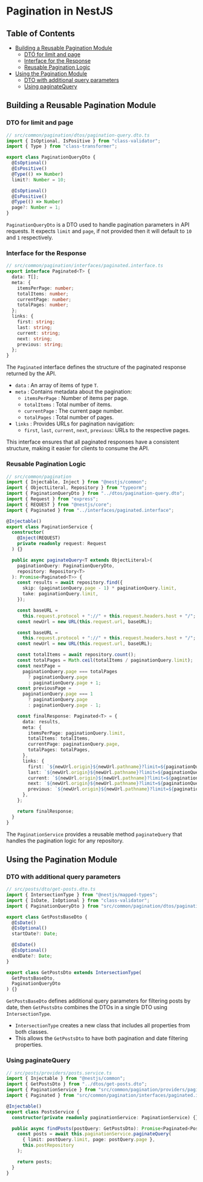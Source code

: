 # Pagination in NestJS

## Table of Contents

- [Building a Reusable Pagination Module](#building-a-reusable-pagination-module)
  - [DTO for limit and page](#dto-for-limit-and-page)
  - [Interface for the Response](#interface-for-the-response)
  - [Reusable Pagination Logic](#reusable-pagination-logic)
- [Using the Pagination Module](#using-the-pagination-module)
  - [DTO with additional query parameters](#dto-with-additional-query-parameters)
  - [Using paginateQuery](#using-paginatequery)

## Building a Reusable Pagination Module

### DTO for limit and page

```ts
// src/common/pagination/dtos/pagination-query.dto.ts
import { IsOptional, IsPositive } from "class-validator";
import { Type } from "class-transformer";

export class PaginationQueryDto {
  @IsOptional()
  @IsPositive()
  @Type(() => Number)
  limit?: Number = 10;

  @IsOptional()
  @IsPositive()
  @Type(() => Number)
  page?: Number = 1;
}
```

`PaginationQueryDto` is a DTO used to handle pagination parameters in API requests. It expects `limit` and `page`, if not provided then it will default to `10` and `1` respectively.

### Interface for the Response

```ts
// src/common/pagination/interfaces/paginated.interface.ts
export interface Paginated<T> {
  data: T[];
  meta: {
    itemsPerPage: number;
    totalItems: number;
    currentPage: number;
    totalPages: number;
  };
  links: {
    first: string;
    last: string;
    current: string;
    next: string;
    previous: string;
  };
}
```

The `Paginated` interface defines the structure of the paginated response returned by the API.

- `data` : An array of items of type `T`.
- `meta` : Contains metadata about the pagination:
  - `itemsPerPage` : Number of items per page.
  - `totalItems` : Total number of items.
  - `currentPage` : The current page number.
  - `totalPages` : Total number of pages.
- `links` : Provides URLs for pagination navigation:
  - `first`, `last`, `current`, `next`, `previous`: URLs to the respective pages.

This interface ensures that all paginated responses have a consistent structure, making it easier for clients to consume the API.

### Reusable Pagination Logic

```ts
// src/common/pagination
import { Injectable, Inject } from "@nestjs/common";
import { ObjectLiteral, Repository } from "typeorm";
import { PaginationQueryDto } from "../dtos/pagination-query.dto";
import { Request } from "express";
import { REQUEST } from "@nestjs/core";
import { Paginated } from "../interfaces/paginated.interface";

@Injectable()
export class PaginationService {
  constructor(
    @Inject(REQUEST)
    private readonly request: Request
  ) {}

  public async paginateQuery<T extends ObjectLiteral>(
    paginationQuery: PaginationQueryDto,
    repository: Repository<T>
  ): Promise<Paginated<T>> {
    const results = await repository.find({
      skip: (paginationQuery.page - 1) * paginationQuery.limit,
      take: paginationQuery.limit,
    });

    const baseURL =
      this.request.protocol + "://" + this.request.headers.host + "/";
    const newUrl = new URL(this.request.url, baseURL);

    const baseURL =
      this.request.protocol + "://" + this.request.headers.host + "/"; // http://localhost:3000/
    const newUrl = new URL(this.request.url, baseURL);

    const totalItems = await repository.count();
    const totalPages = Math.ceil(totalItems / paginationQuery.limit);
    const nextPage =
      paginationQuery.page === totalPages
        ? paginationQuery.page
        : paginationQuery.page + 1;
    const previousPage =
      paginationQuery.page === 1
        ? paginationQuery.page
        : paginationQuery.page - 1;

    const finalResponse: Paginated<T> = {
      data: results,
      meta: {
        itemsPerPage: paginationQuery.limit,
        totalItems: totalItems,
        currentPage: paginationQuery.page,
        totalPages: totalPages,
      },
      links: {
        first: `${newUrl.origin}${newUrl.pathname}?limit=${paginationQuery.limit}&page=1`,
        last: `${newUrl.origin}${newUrl.pathname}?limit=${paginationQuery.limit}&page=${totalPages}`,
        current: `${newUrl.origin}${newUrl.pathname}?limit=${paginationQuery.limit}&${paginationQuery.page}`,
        next: `${newUrl.origin}${newUrl.pathname}?limit=${paginationQuery.limit}&${nextPage}`,
        previous: `${newUrl.origin}${newUrl.pathname}?limit=${paginationQuery.limit}&${previousPage}`,
      },
    };

    return finalResponse;
  }
}
```

The `PaginationService` provides a reusable method `paginateQuery` that handles the pagination logic for any repository.

## Using the Pagination Module

### DTO with additional query parameters

```ts
// src/posts/dto/get-posts.dto.ts
import { IntersectionType } from "@nestjs/mapped-types";
import { IsDate, IsOptional } from "class-validator";
import { PaginationQueryDto } from "src/common/pagination/dtos/pagination-query.dto";

export class GetPostsBaseDto {
  @IsDate()
  @IsOptional()
  startDate?: Date;

  @IsDate()
  @IsOptional()
  endDate?: Date;
}

export class GetPostsDto extends IntersectionType(
  GetPostsBaseDto,
  PaginationQueryDto
) {}
```

`GetPostsBaseDto` defines additional query parameters for filtering posts by date, then `GetPostsDto` combines the DTOs in a single DTO using `IntersectionType`.

- `IntersectionType` creates a new class that includes all properties from both classes.
- This allows the `GetPostsDto` to have both pagination and date filtering properties.

### Using paginateQuery

```ts
// src/posts/providers/posts.service.ts
import { Injectable } from "@nestjs/common";
import { GetPostsDto } from "../dtos/get-posts.dto";
import { PaginationService } from "src/common/pagination/providers/pagination.service";
import { Paginated } from "src/common/pagination/interfaces/paginated.interface";

@Injectable()
export class PostsService {
  constructor(private readonly paginationService: PaginationService) {}

  public async findPosts(postQuery: GetPostsDto): Promise<Paginated<Post>> {
    const posts = await this.paginationService.paginateQuery(
      { limit: postQuery.limit, page: postQuery.page },
      this.postRepository
    );

    return posts;
  }
}
```
